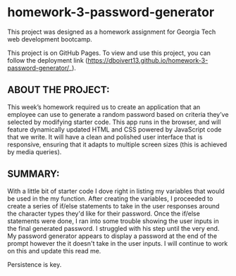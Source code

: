 # homework-3-password-generator

This project was designed as a homework assignment for Georgia Tech web development bootcamp.

This project is on GitHub Pages. To view and use this project, you can follow the deployment link (https://dboivert13.github.io/homework-3-password-generator/_).


## ABOUT THE PROJECT:

This week’s homework required us to create an application that an employee can use to generate a random password based on criteria they’ve selected by modifying starter code. This app runs in the browser, and will feature dynamically updated HTML and CSS powered by JavaScript code that we write. It will have a clean and polished user interface that is responsive, ensuring that it adapts to multiple screen sizes (this is achieved by media queries).


## SUMMARY:

With a little bit of starter code I dove right in listing my variables that would be used in the my function. After creating the variables, I proceeded to create a series of if/else statements to take in the user responses around the character types they'd like for their password. Once the if/else statements were done, I ran into some trouble showing the user inputs in the final generated password. I struggled with his step until the very end. My password generator appears to display a password at the end of the prompt however the it doesn't take in the user inputs. I will continue to work on this and update this read me. 

Persistence is key. 